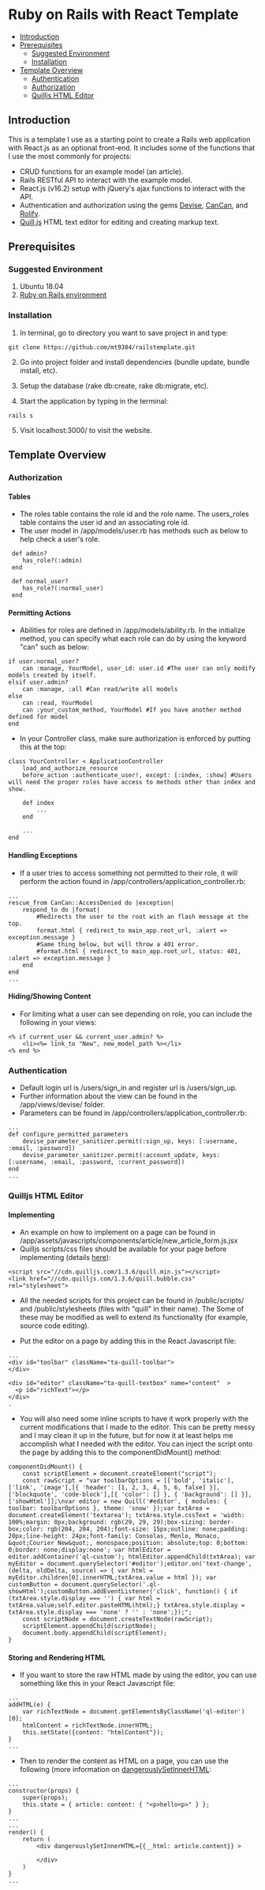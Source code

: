 # Ruby on Rails with React Template 

- [Introduction](#introduction)
- [Prerequisites](#prerequisites)
	- [Suggested Environment](#suggested-environment)
	- [Installation](#installation)
- [Template Overview](#template-overview)
	- [Authentication](#authentication)
	- [Authorization](#authorization)
	- [Quilljs HTML Editor](#quilljs-html-editor)

## Introduction

This is a template I use as a starting point to create a Rails web application with React.js as an optional front-end. It includes some of the functions that I use the most commonly for projects: 

- CRUD functions for an example model (an article). 
- Rails RESTful API to interact with the example model. 
- React.js (v16.2) setup with jQuery's ajax functions to interact with the API. 
- Authentication and authorization using the gems [Devise](https://github.com/plataformatec/devise), [CanCan](https://github.com/ryanb/cancan), and [Rolify](https://github.com/RolifyCommunity/rolify). 
- [Quill.js](https://quilljs.com/docs/quickstart/) HTML text editor for editing and creating markup text. 

## Prerequisites

### Suggested Environment

1. Ubuntu 18.04
2. [Ruby on Rails environment](http://installfest.railsbridge.org/installfest/)

### Installation
1. In terminal, go to directory you want to save project in and type: 
```
git clone https://github.com/mt9304/railstemplate.git
```
2. Go into project folder and install dependencies (bundle update, bundle install, etc). 

3. Setup the database (rake db:create, rake db:migrate, etc). 

4. Start the application by typing in the terminal: 
```
rails s
```
5. Visit localhost:3000/ to visit the website. 

## Template Overview

### Authorization
#### Tables
- The roles table contains the role id and the role name. The users_roles table contains the user id and an associating role id. 
- The user model in /app/models/user.rb has methods such as below to help check a user's role. 
```
 def admin?
 	has_role?(:admin)
 end

 def normal_user?
	has_role?(:normal_user)
 end
```

#### Permitting Actions

- Abilities for roles are defined in /app/models/ability.rb. In the initialize method, you can specify what each role can do by using the keyword "can" such as below: 
```
if user.normal_user?
 	can :manage, YourModel, user_id: user.id #The user can only modify models created by itself. 
elsif user.admin?
 	can :manage, :all #Can read/write all models
else
 	can :read, YourModel
 	can :your_custom_method, YourModel #If you have another method defined for model
end
```
- In your Controller class, make sure authorization is enforced by putting this at the top:
```
class YourController < ApplicationController
	load_and_authorize_resource
	before_action :authenticate_user!, except: [:index, :show] #Users will need the proper roles have access to methods other than index and show.

	def index
		...
	end

	...
end
```

#### Handling Exceptions

- If a user tries to access something not permitted to their role, it will perform the action found in /app/controllers/application_controller.rb: 
```
...
rescue_from CanCan::AccessDenied do |exception|
	respond_to do |format|
		#Redirects the user to the root with an flash message at the top. 
		format.html { redirect_to main_app.root_url, :alert => exception.message }
		#Same thing below, but will throw a 401 error. 
		#format.html { redirect_to main_app.root_url, status: 401, :alert => exception.message }
	end
end
...
```

#### Hiding/Showing Content

- For limiting what a user can see depending on role, you can include the following in your views: 
```
<% if current_user && current_user.admin? %>
	<li><%= link_to "New", new_model_path %></li>
<% end %>
```

### Authentication

- Default login url is /users/sign_in and register url is /users/sign_up. 
- Further information about the view can be found in the /app/views/devise/ folder. 
- Parameters can be found in /app/controllers/application_controller.rb: 
```
...
def configure_permitted_parameters
	devise_parameter_sanitizer.permit(:sign_up, keys: [:username, :email, :password])
	devise_parameter_sanitizer.permit(:account_update, keys: [:username, :email, :password, :current_password])
end 
...
```

### Quilljs HTML Editor
#### Implementing
- An example on how to implement on a page can be found in /app/assets/javascripts/components/article/new_article_form.js.jsx
- Quilljs scripts/css files should be available for your page before implementing (details [here](https://quilljs.com/docs/download/)): 

```
<script src="//cdn.quilljs.com/1.3.6/quill.min.js"></script>
<link href="//cdn.quilljs.com/1.3.6/quill.bubble.css" rel="stylesheet">
```
- All the needed scripts for this project can be found in /public/scripts/ and /public/stylesheets (files with "quill" in their name). The Some of these may be modified as well to extend its functionality (for example, source code editing). 

- Put the editor on a page by adding this in the React Javascript file: 
```
...
<div id="toolbar" className="ta-quill-toolbar">
</div>

<div id="editor" className="ta-quill-textbox" name="content"  >
  <p id="richText"></p>
</div>
.
```

- You will also need some inline scripts to have it work properly with the current modifications that I made to the editor. This can be pretty messy and I may clean it up in the future, but for now it at least helps me accomplish what I needed with the editor. You can inject the script onto the page by adding this to the componentDidMount() method: 
```
componentDidMount() {
    const scriptElement = document.createElement("script");
    const rawScript = "var toolbarOptions = [['bold', 'italic'], ['link', 'image'],[{ 'header': [1, 2, 3, 4, 5, 6, false] }],['blockquote', 'code-block'],[{ 'color': [] }, { 'background': [] }],['showHtml']];\nvar editor = new Quill('#editor', { modules: { toolbar: toolbarOptions }, theme: 'snow' });var txtArea = document.createElement('textarea'); txtArea.style.cssText = 'width: 100%;margin: 0px;background: rgb(29, 29, 29);box-sizing: border-box;color: rgb(204, 204, 204);font-size: 15px;outline: none;padding: 20px;line-height: 24px;font-family: Consolas, Menlo, Monaco, &quot;Courier New&quot;, monospace;position: absolute;top: 0;bottom: 0;border: none;display:none'; var htmlEditor = editor.addContainer('ql-custom'); htmlEditor.appendChild(txtArea); var myEditor = document.querySelector('#editor');editor.on('text-change', (delta, oldDelta, source) => { var html = myEditor.children[0].innerHTML;txtArea.value = html }); var customButton = document.querySelector('.ql-showHtml');customButton.addEventListener('click', function() { if (txtArea.style.display === '') { var html = txtArea.value;self.editor.pasteHTML(html);} txtArea.style.display = txtArea.style.display === 'none' ? '' : 'none';});";
    const scriptNode = document.createTextNode(rawScript);
    scriptElement.appendChild(scriptNode);
    document.body.appendChild(scriptElement);
}
```

#### Storing and Rendering HTML
- If you want to store the raw HTML made by using the editor, you can use something like this in your React Javascript file: 
```
...
addHTML(e) {
    var richTextNode = document.getElementsByClassName('ql-editor')[0];
    htmlContent = richTextNode.innerHTML;
    this.setState({content: "htmlContent"});
}
...
```
- Then to render the content as HTML on a page, you can use the following (more information on [dangerouslySetInnerHTML](https://reactjs.org/docs/dom-elements.html): 
```
...
constructor(props) {
	super(props);
	this.state = { article: content: { "<p>hello<p>" } };
}
...
...
render() {
	return (
		<div dangerouslySetInnerHTML={{__html: article.content}} >

		</div>
	)
}
...
```
